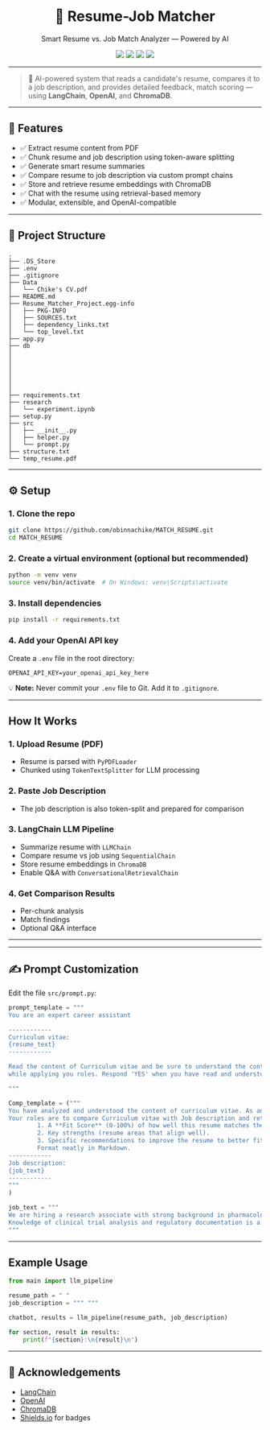 
<h1 align="center">🧠 Resume-Job Matcher</h1>
<p align="center">Smart Resume vs. Job Match Analyzer — Powered by AI</p>

<p align="center">
  <img src="https://img.shields.io/badge/Python-3.11-blue?logo=python">
  <img src="https://img.shields.io/badge/LangChain-Enabled-green?logo=chainlink">
  <img src="https://img.shields.io/badge/OpenAI-GPT--3.5--Turbo-black?logo=openai">
  <img src="https://img.shields.io/badge/License-MIT-yellow.svg">
</p>

---

> 💼 AI-powered system that reads a candidate's resume, compares it to a job description, and provides detailed feedback, match scoring — using **LangChain**, **OpenAI**, and **ChromaDB**.

---

## 🚀 Features

- ✅ Extract resume content from PDF
- ✅ Chunk resume and job description using token-aware splitting
- ✅ Generate smart resume summaries
- ✅ Compare resume to job description via custom prompt chains
- ✅ Store and retrieve resume embeddings with ChromaDB
- ✅ Chat with the resume using retrieval-based memory
- ✅ Modular, extensible, and OpenAI-compatible

---

## 📁 Project Structure

```text
.
├── .DS_Store
├── .env
├── .gitignore
├── Data
│   └── Chike's CV.pdf
├── README.md
├── Resume_Matcher_Project.egg-info
│   ├── PKG-INFO
│   ├── SOURCES.txt
│   ├── dependency_links.txt
│   └── top_level.txt
├── app.py
├── db
│   
│      
│     
│    
│     
│   
├── requirements.txt
├── research
│   └── experiment.ipynb
├── setup.py
├── src
│   ├── __init__.py
│   ├── helper.py
│   └── prompt.py
├── structure.txt
└── temp_resume.pdf
```

---

## ⚙️ Setup

### 1. Clone the repo

```bash
git clone https://github.com/obinnachike/MATCH_RESUME.git
cd MATCH_RESUME
```

### 2. Create a virtual environment (optional but recommended)

```bash
python -m venv venv
source venv/bin/activate  # On Windows: venv\Scripts\activate
```

### 3. Install dependencies

```bash
pip install -r requirements.txt
```

### 4. Add your OpenAI API key

Create a `.env` file in the root directory:

```env
OPENAI_API_KEY=your_openai_api_key_here
```

💡 **Note:** Never commit your `.env` file to Git. Add it to `.gitignore`.

---

## How It Works

###  1. Upload Resume (PDF)
- Resume is parsed with `PyPDFLoader`
- Chunked using `TokenTextSplitter` for LLM processing

###  2. Paste Job Description
- The job description is also token-split and prepared for comparison

###  3. LangChain LLM Pipeline
- Summarize resume with `LLMChain`
- Compare resume vs job using `SequentialChain`
- Store resume embeddings in `ChromaDB`
- Enable Q&A with `ConversationalRetrievalChain`

###  4. Get Comparison Results
- Per-chunk analysis
- Match findings
- Optional Q&A interface

---


---

## ✍️ Prompt Customization

Edit the file `src/prompt.py`:

```python
prompt_template = """
You are an expert career assistant

------------
Curriculum vitae:
{resume_text}
------------

Read the content of Curriculum vitae and be sure to understand the content, 
while applying you roles. Respond 'YES' when you have read and understood the Curriculum vitae

"""

Comp_template = ("""
You have analyzed and understood the content of curriculum vitae. As an expert career assistant
Your roles are to compare Curriculum vitae with Job description and return the following:
        1. A **Fit Score** (0-100%) of how well this resume matches the job.
        2. Key strengths (resume areas that align well).
        3. Specific recommendations to improve the resume to better fit the job.
        Format neatly in Markdown. 
------------
Job description:
{job_text}
------------
"""
)

job_text = """
We are hiring a research associate with strong background in pharmacology and data interpretation.
Knowledge of clinical trial analysis and regulatory documentation is a plus.
"""
```

---

## Example Usage

```python
from main import llm_pipeline

resume_path = " "
job_description = """ """

chatbot, results = llm_pipeline(resume_path, job_description)

for section, result in results:
    print(f"{section}:\n{result}\n")
```

---


## 🙌 Acknowledgements

- [LangChain](https://www.langchain.com/)
- [OpenAI](https://platform.openai.com/)
- [ChromaDB](https://www.trychroma.com/)
- [Shields.io](https://shields.io) for badges

